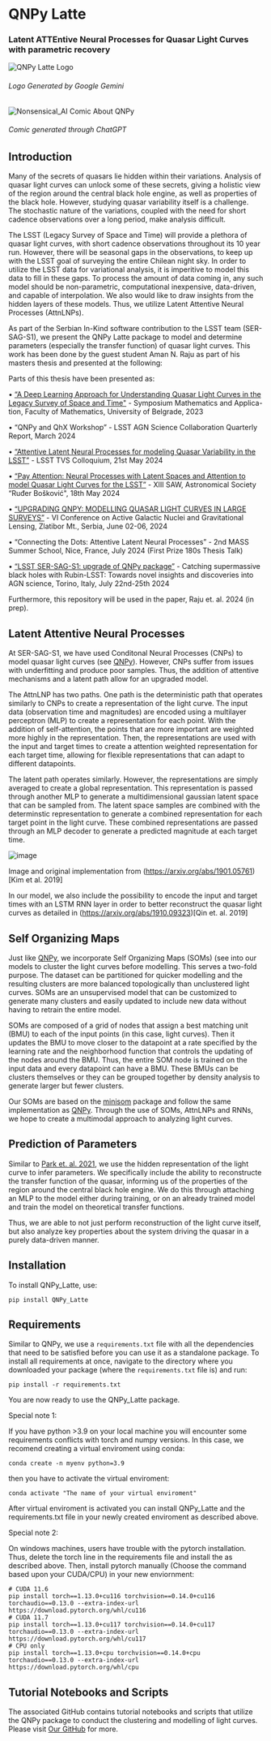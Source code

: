 # QNPy Latte
### Latent ATTEntive Neural Processes for Quasar Light Curves with parametric recovery

![QNPy Latte Logo](https://github.com/user-attachments/assets/b408d1fa-ac51-4801-ab2a-514f5721d195) 
###### Logo Generated by Google Gemini

![Nonsensical_AI Comic About QNPy](https://github.com/user-attachments/assets/467a2c61-4c73-47ce-bbf9-a7e4b291e6c1)
###### Comic generated through ChatGPT

## Introduction
Many of the secrets of quasars lie hidden within their variations. Analysis of quasar light curves can unlock some of these secrets, giving a holistic view of the region around the central black hole engine, as well as properties of the black hole. However, studying quasar variability itself is a challenge. The stochastic nature of the variations, coupled with the need for short cadence observations over a long period, make analysis difficult. 

The LSST (Legacy Survey of Space and Time) will provide a plethora of quasar light curves, with short cadence observations throughout its 10 year run. However, there will be seasonal gaps in the observations, to keep up with the LSST goal of surveying the entire Chilean night sky. In order to utilize the LSST data for variational analysis, it is imperitive to model this data to fill in these gaps. To process the amount of data coming in, any such model should be non-parametric, computational inexpensive, data-driven, and capable of interpolation. We also would like to draw insights from the hidden layers of these models. Thus, we utilize Latent Attentive Neural Processes (AttnLNPs). 

As part of the Serbian In-Kind software contribution to the LSST team (SER-SAG-S1), we present the QNPy Latte package to model and determine parameters (especially the transfer function) of quasar light curves. This work has been done by the guest student Aman N. Raju as part of his masters thesis and presented at the following:

Parts of this thesis have been presented as:

• [“A Deep Learning Approach for Understanding Quasar Light Curves in the
Legacy Survey of Space and Time"](https://simpozijum.math.rs/s2023/Aman_Raju_Maths_Symposium_Deep_Learning_LSST.pdf) - Symposium Mathematics and Applica-
tion, Faculty of Mathematics, University of Belgrade, 2023

• “QNPy and QhX Workshop” - LSST AGN Science Collaboration Quarterly
Report, March 2024

• [“Attentive Latent Neural Processes for modeling Quasar Variability in the
LSST”](https://www.youtube.com/watch?v=qSy-ZKhry5E) - LSST TVS Colloquium, 21st May 2024

• [“Pay Attention: Neural Processes with Latent Spaces and Attention to model
Quasar Light Curves for the LSST”](https://astro.matf.bg.ac.rs/beta/lat/stud/workshop/13SAR.pdf) - XIII SAW, Astronomical Society “Ruđer
Bošković", 18th May 2024

• [“UPGRADING QNPY: MODELLING QUASAR LIGHT CURVES IN LARGE
SURVEYS”](https://www.aob.rs/en/publishing-en/doi/conferences-papers-and-proceedings/425-2024-015-upgrading-qnpy-modelling-quasar-light-curves-in-large-surveys) - VI Conference on Active Galactic Nuclei and Gravitational Lensing, Zlatibor Mt., Serbia, June 02-06, 2024

• “Connecting the Dots: Attentive Latent Neural Processes” - 2nd MASS Summer School, Nice, France, July 2024 (First Prize 180s Thesis Talk)

• [“LSST SER-SAG-S1: upgrade of QNPy package”](https://youtu.be/FltMIHpNscQ?t=8600) - Catching supermassive
black holes with Rubin-LSST: Towards novel insights and discoveries into AGN
science, Torino, Italy, July 22nd-25th 2024

Furthermore, this repository will be used in the paper, Raju et. al. 2024 (in prep).

## Latent Attentive Neural Processes
At SER-SAG-S1, we have used Conditonal Neural Processes (CNPs) to model quasar light curves (see [QNPy](https://github.com/kittytheastronaut/QNPy-0.0.2/tree/main)). However, CNPs suffer from issues with underfitting and produce poor samples. Thus, the addition of attentive mechanisms and a latent path allow for an upgraded model. 

The AttnLNP has two paths. One path is the deterministic path that operates similarly to CNPs to create a representation of the light curve. The input data (observation time and magnitudes) are encoded using a multilayer perceptron (MLP) to create a representation for each point. With the addition of self-attention, the points that are more important are weighted more highly in the representation. Then, the representations are used with the input and target times to create a attention weighted representation for each target time, allowing for flexible representations that can adapt to different datapoints. 

The latent path operates similarly. However, the representations are simply averaged to create a global representation. This representation is passed through another MLP to generate a multidimensional gaussian latent space that can be sampled from. The latent space samples are combined with the determinstic representation to generate a combined representation for each target point in the light curve. These combined representations are passed through an MLP decoder to generate a predicted magnitude at each target time. 

![image](https://github.com/user-attachments/assets/50c1bdbd-30b3-44e5-a461-876062d0e486)

Image and original implementation from (https://arxiv.org/abs/1901.05761)[Kim et al. 2019]

In our model, we also include the possibility to encode the input and target times with an LSTM RNN layer in order to better reconstruct the quasar light curves as detailed in (https://arxiv.org/abs/1910.09323)[Qin et. al. 2019]


## Self Organizing Maps
Just like [QNPy](https://github.com/kittytheastronaut/QNPy-0.0.2/tree/main), we incorporate Self Organizing Maps (SOMs) (see  into our models to cluster the light curves before modelling. This serves a two-fold purpose. The dataset can be partitioned for quicker modelling and the resulting clusters are more balanced topologically than unclustered light curves. SOMs are an unsupervised model that can be customized to generate many clusters and easily updated to include new data without having to retrain the entire model.  

SOMs are composed of a grid of nodes that assign a best matching unit (BMU) to each of the input points (in this case, light curves). Then it updates the BMU to move closer to the datapoint at a rate specified by the learning rate and the neighborhood function that controls the updating of the nodes around the BMU. Thus, the entire SOM node is trained on the input data and every datapoint can have a BMU. These BMUs can be clusters themselves or they can be grouped together by density analysis to generate larger but fewer clusters. 

Our SOMs are based on the [minisom](https://github.com/JustGlowing/minisom) package and follow the same implementation as [QNPy](https://github.com/kittytheastronaut/QNPy-0.0.2/tree/main). Through the use of SOMs, AttnLNPs and RNNs, we hope to create a multimodal approach to analyzing light curves.

## Prediction of Parameters
Similar to [Park et. al. 2021](https://inspirehep.net/literature/1867003), we use the hidden representation of the light curve to infer parameters. We specifically include the ability to reconstructe the transfer function of the quasar, informing us of the properties of the region around the central black hole engine. We do this through attaching an MLP to the model either during training, or on an already trained model and train the model on theoretical transfer functions. 

Thus, we are able to not just perform reconstruction of the light curve itself, but also analyze key properties about the system driving the quasar in a purely data-driven manner.

## Installation

To install QNPy_Latte, use:
```
pip install QNPy_Latte
```

Requirements
------------

Similar to QNPy, we use a `requirements.txt` file with all the dependencies that need to be satisfied before you can use it as a standalone package. To install all requirements at once, navigate to the directory where you downloaded your package (where the `requirements.txt` file is) and run:
```
pip install -r requirements.txt
```
You are now ready to use the QNPy_Latte package.

Special note 1: 

If you have python >3.9 on your local machine you will encounter some requirements conflicts with torch and numpy versions. In this case, we recomend creating a virtual enviroment using conda:
```
conda create -n myenv python=3.9
```

then you have to activate the virtual enviroment:
```
conda activate "The name of your virtual enviroment"
```

After virtual enviroment is activated you can install QNPy_Latte and the requirements.txt file in your newly created enviroment as described above.

Special note 2: 

On windows machines, users have trouble with the pytorch installation. Thus, delete the torch line in the requirements file and install the as described above. Then, install pytorch manually (Choose the command based upon your CUDA/CPU) in your new enviornment:

```
# CUDA 11.6
pip install torch==1.13.0+cu116 torchvision==0.14.0+cu116 torchaudio==0.13.0 --extra-index-url https://download.pytorch.org/whl/cu116
# CUDA 11.7
pip install torch==1.13.0+cu117 torchvision==0.14.0+cu117 torchaudio==0.13.0 --extra-index-url https://download.pytorch.org/whl/cu117
# CPU only
pip install torch==1.13.0+cpu torchvision==0.14.0+cpu torchaudio==0.13.0 --extra-index-url https://download.pytorch.org/whl/cpu
```

## Tutorial Notebooks and Scripts
The associated GitHub contains tutorial notebooks and scripts that utilize the QNPy package to conduct the clustering and modelling of light curves. Please visit [Our GitHub](https://github.com/rajuaman1/QNPy_Latte) for more.

